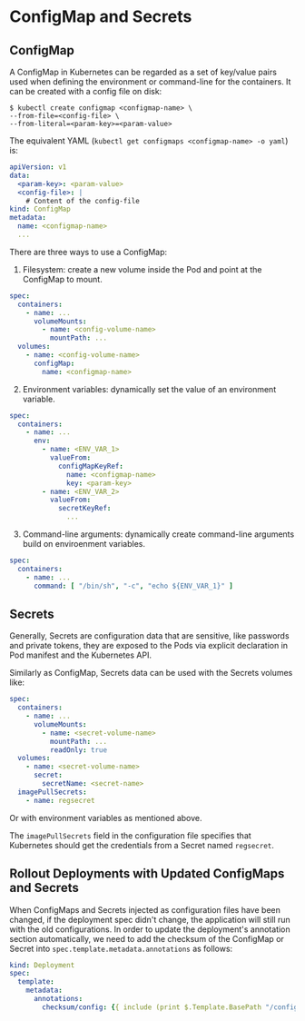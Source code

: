 # ConfigMap and Secrets

## ConfigMap

A ConfigMap in Kubernetes can be regarded as a set of key/value pairs used when defining the environment or command-line for the containers. It can be created with a config file on disk:

```console
$ kubectl create configmap <configmap-name> \
--from-file=<config-file> \
--from-literal=<param-key>=<param-value>
```

The equivalent YAML (`kubectl get configmaps <configmap-name> -o yaml`) is:

```yaml
apiVersion: v1
data:
  <param-key>: <param-value>
  <config-file>: |
    # Content of the config-file
kind: ConfigMap
metadata:
  name: <configmap-name>
  ...
```

There are three ways to use a ConfigMap:

1. Filesystem: create a new volume inside the Pod and point at the ConfigMap to mount.

  ```yaml
  spec:
    containers:
      - name: ...
        volumeMounts:
          - name: <config-volume-name>
            mountPath: ...
    volumes:
      - name: <config-volume-name>
        configMap:
          name: <configmap-name>
  ```

2. Environment variables: dynamically set the value of an environment variable.

  ```yaml
  spec:
    containers:
      - name: ...
        env:
          - name: <ENV_VAR_1>
            valueFrom:
              configMapKeyRef:
                name: <configmap-name>
                key: <param-key>
          - name: <ENV_VAR_2>
            valueFrom:
              secretKeyRef:
                ...
  ```

3. Command-line arguments: dynamically create command-line arguments build on enviroenment variables.

  ```yaml
  spec:
    containers:
      - name: ...
        command: [ "/bin/sh", "-c", "echo ${ENV_VAR_1}" ]
  ```

## Secrets

Generally, Secrets are configuration data that are sensitive, like passwords and private tokens, they are exposed to the Pods via explicit declaration in Pod manifest and the Kubernetes API.

Similarly as ConfigMap, Secrets data can be used with the Secrets volumes like:

```yaml
spec:
  containers:
    - name: ...
      volumeMounts:
        - name: <secret-volume-name>
          mountPath: ...
          readOnly: true
  volumes:
    - name: <secret-volume-name>
      secret:
        secretName: <secret-name>
  imagePullSecrets:
    - name: regsecret
```

Or with environment variables as mentioned above.

The `imagePullSecrets` field in the configuration file specifies that Kubernetes should get the credentials from a Secret named `regsecret`.

## Rollout Deployments with Updated ConfigMaps and Secrets

When ConfigMaps and Secrets injected as configuration files have been changed, if the deployment spec didn't change, the application will still run with the old configurations. In order to update the deployment's annotation section automatically, we need to add the checksum of the ConfigMap or Secret into `spec.template.metadata.annotations` as follows:

```yaml
kind: Deployment
spec:
  template:
    metadata:
      annotations:
        checksum/config: {{ include (print $.Template.BasePath "/configmap.yaml") . | sha256sum }}
```
